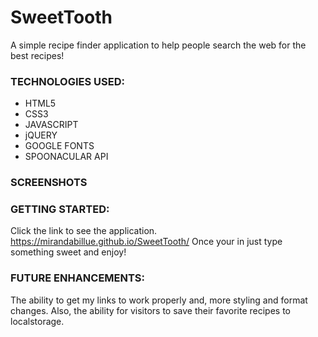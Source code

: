 # SweetTooth

A simple recipe finder application to help people search the web for the best recipes!


### TECHNOLOGIES USED:
- HTML5
- CSS3
- JAVASCRIPT
- jQUERY
- GOOGLE FONTS
- SPOONACULAR API


### SCREENSHOTS




### GETTING STARTED:
Click the link to see the application. https://mirandabillue.github.io/SweetTooth/   Once your in just type something sweet and enjoy!

### FUTURE ENHANCEMENTS:
The ability to get my links to work properly and, more styling and format changes. Also, the ability for visitors to save their favorite recipes to localstorage.